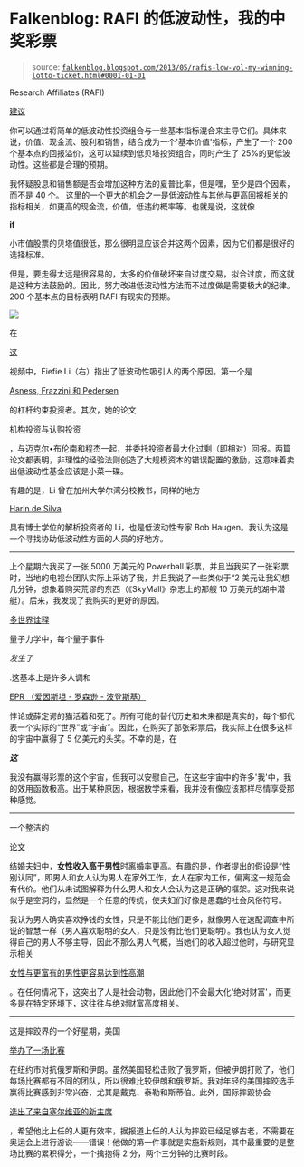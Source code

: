 <!--yml

category: 未分类

date: 2024-05-12 20:05:56

-->

# Falkenblog: RAFI 的低波动性，我的中奖彩票

> source: [`falkenblog.blogspot.com/2013/05/rafis-low-vol-my-winning-lotto-ticket.html#0001-01-01`](http://falkenblog.blogspot.com/2013/05/rafis-low-vol-my-winning-lotto-ticket.html#0001-01-01)

Research Affiliates (RAFI)

[建议](http://www.researchaffiliates.com/Our%20Ideas/Solutions/RAFI/RAFI%20Low%20Volatility%20Equity/Pages/Home.aspx#tabs-methodology)

你可以通过将简单的低波动性投资组合与一些基本指标混合来主导它们。具体来说，价值、现金流、股利和销售，结合成为一个'基本价值'指标，产生了一个 200 个基本点的回报溢价，这可以延续到低贝塔投资组合，同时产生了 25%的更低波动性。这些都是合理的预期。

我怀疑股息和销售额是否会增加这种方法的夏普比率，但是嘿，至少是四个因素，而不是 40 个。 这里的一个更大的机会之一是低波动性与其他与更高回报相关的指标相关，如更高的现金流，价值，低违约概率等。也就是说，这就像

**if**

小市值股票的贝塔值很低，那么很明显应该合并这两个因素，因为它们都是很好的选择标准。

但是，要走得太远是很容易的，太多的价值破坏来自过度交易，拟合过度，而这就是这种方法鼓励的。因此，努力改进低波动性方法而不过度做是需要极大的纪律。200 个基本点的目标表明 RAFI 有现实的预期。

![](https://blogger.googleusercontent.com/img/b/R29vZ2xl/AVvXsEhdBPqQcgJKJ9rjuGRQSYnUGjN9bRhqiqUuHiBIHtl2glm_A7WUbMdK-dgUPvP4NXfOTPpZvONJe9d38AIt3BH7PDQSn7Ff4TOrdOsWAvKJfaTmD3YlZrW2XR4Ovt5R_-CBErydSQ/s1600/feifei-li.jpg)

在

[这](http://www.researchaffiliates.com/Our%20Ideas/Insights/Fundamentals/Pages/S_2013_Jan_Making-Sense-of-Low-Volatility-Investing.aspx)

视频中，Fiefie Li（右）指出了低波动性吸引人的两个原因。第一个是

[Asness, Frazzini 和 Pedersen](http://pages.stern.nyu.edu/~lpederse/papers/LeverageAversionRP.pdf)

的杠杆约束投资者。其次，她的论文

[机构投资与认购投资](http://papers.ssrn.com/sol3/papers.cfm?abstract_id=1977739)

，与迈克尔•布伦南和程杰一起，并委托投资者最大化过剩（即相对）回报。两篇论文都表明，非理性的经验法则创造了大规模资本的错误配置的激励，这意味着卖出低波动性基金应该是小菜一碟。

有趣的是，Li 曾在加州大学尔湾分校教书，同样的地方

[Harin de Silva](https://www.aninvestor.com/analytic-people/)

具有博士学位的解析投资者的 Li，也是低波动性专家 Bob Haugen。我认为这是一个寻找协助低波动性方面的人员的好地方。

***********************************

上个星期六我买了一张 5000 万美元的 Powerball 彩票，并且当我买了一张彩票时，当地的电视台团队实际上采访了我，并且我说了一些类似于“2 美元让我幻想几分钟，想象着购买荒谬的东西（《SkyMall》杂志上的那艘 10 万美元的湖中潜艇）。后来，我发现了我购买的更好的原因。

[多世界诠释](http://en.wikipedia.org/wiki/Many-worlds_interpretation)

量子力学中，每个量子事件

*发生了*

.这基本上是许多人调和

[EPR （爱因斯坦 - 罗森逊 - 波登斯基）](http://en.wikipedia.org/wiki/EPR_paradox)

悖论或薛定谔的猫活着和死了。所有可能的替代历史和未来都是真实的，每个都代表一个实际的“世界”或“宇宙”。因此，在购买了那张彩票后，我实际上在很多这样的宇宙中赢得了 5 亿美元的头奖。不幸的是，在

***这***

我没有赢得彩票的这个宇宙，但我可以安慰自己，在这些宇宙中的许多'我'中，我的效用函数极高。出于某种原因，根据数学来看，我并没有像应该那样尽情享受那种感觉。

**************************************

一个整洁的

[论文](http://faculty.chicagobooth.edu/emir.kamenica/documents/identity.pdf)

结婚夫妇中，**女性收入高于男性**时离婚率更高。有趣的是，作者提出的假设是“性别认同”，即男人和女人认为男人在家外工作，女人在家内工作，偏离这一规范会有代价。他们从未试图解释为什么男人和女人会认为这是正确的框架。这对我来说似乎是空洞的，显然是一个任意的传统，使夫妇们好像是愚蠢的社会风俗符号。

我认为男人确实喜欢挣钱的女性，只是不能比他们更多，就像男人在速配调查中所说的智慧一样（男人喜欢聪明的女人，只是没有比他们更聪明）。我也认为女人觉得自己的男人不够主导，因此不那么男人气概，当她们的收入超过他时，与研究显示相关

[女性与更富有的男性更容易达到性高潮](http://jezebel.com/5134284/women-orgasm-more-with-rich-men-claim-researchers)

。在任何情况下，这突出了人是社会动物，因此他们不会最大化'绝对财富'，而更多是在特定环境下，这往往与绝对财富高度相关。

********************************************

这是摔跤界的一个好星期，美国

[举办了一场比赛](http://keepingscore.blogs.time.com/2013/05/16/why-the-u-s-russia-and-iran-can-all-agree-to-wrestle/)

在纽约市对抗俄罗斯和伊朗。虽然美国轻松击败了俄罗斯，但被伊朗打败了，他们每场比赛都有不同的团队，所以很难比较伊朗和俄罗斯。我对年轻的美国摔跤选手赢得比赛感到非常兴奋，尤其是戴克、泰勒和斯蒂伯。此外，国际摔跤协会

[选出了来自塞尔维亚的新主席](http://themat.com/section.php?section_id=3&page=showarticle&ArticleID=26478)

，希望他比上任的人更有效率，据报道上任的人认为摔跤已经足够古老，不需要在奥运会上进行游说——错误！他做的第一件事就是实施新规则，其中最重要的是整场比赛的累积得分，一个擒抱得 2 分，两个三分钟的比赛时段。
